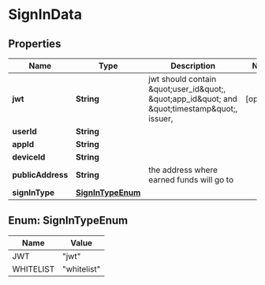 
# SignInData

## Properties
Name | Type | Description | Notes
------------ | ------------- | ------------- | -------------
**jwt** | **String** | jwt should contain \&quot;user_id\&quot;, \&quot;app_id\&quot; and \&quot;timestamp\&quot;, issuer,   |  [optional]
**userId** | **String** |  | 
**appId** | **String** |  | 
**deviceId** | **String** |  | 
**publicAddress** | **String** | the address where earned funds will go to | 
**signInType** | [**SignInTypeEnum**](#SignInTypeEnum) |  | 



<a name="SignInTypeEnum"></a>
## Enum: SignInTypeEnum
Name | Value
---- | -----
JWT | &quot;jwt&quot;
WHITELIST | &quot;whitelist&quot;



